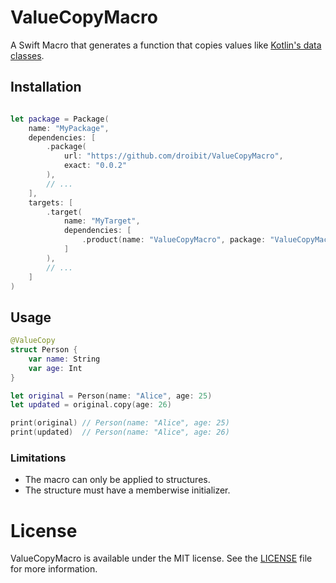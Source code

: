 # ValueCopyMacro
A Swift Macro that generates a function that copies values like [Kotlin's data classes](https://kotlinlang.org/docs/data-classes.html#copying).

## Installation

```swift

let package = Package(
    name: "MyPackage",
    dependencies: [
        .package(
            url: "https://github.com/droibit/ValueCopyMacro", 
            exact: "0.0.2"
        ),
        // ...
    ],
    targets: [
        .target(
            name: "MyTarget",
            dependencies: [
                .product(name: "ValueCopyMacro", package: "ValueCopyMacro"),
            ]    
        ),
        // ...
    ]
)
```

## Usage
```swift
@ValueCopy
struct Person {
    var name: String
    var age: Int
}

let original = Person(name: "Alice", age: 25)
let updated = original.copy(age: 26)

print(original) // Person(name: "Alice", age: 25)
print(updated)  // Person(name: "Alice", age: 26)
```

### Limitations
- The macro can only be applied to structures.
- The structure must have a memberwise initializer.

# License
ValueCopyMacro is available under the MIT license. See the [LICENSE](https://github.com/droibit/ValueCopyMacro/blob/master/LICENSE) file for more information.